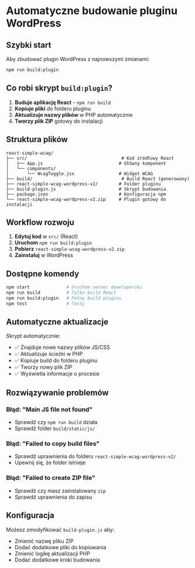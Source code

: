 # Automatyczne budowanie pluginu WordPress

## Szybki start

Aby zbudować plugin WordPress z najnowszymi zmianami:

```bash
npm run build:plugin
```

## Co robi skrypt `build:plugin`?

1. **Buduje aplikację React** - `npm run build`
2. **Kopiuje pliki** do folderu pluginu
3. **Aktualizuje nazwy plików** w PHP automatycznie
4. **Tworzy plik ZIP** gotowy do instalacji

## Struktura plików

```
react-simple-wcag/
├── src/                                    # Kod źródłowy React
│   ├── App.js                             # Główny komponent
│   └── components/
│       └── WcagToggle.jsx                 # Widget WCAG
├── build/                                  # Build React (generowany)
├── react-simple-wcag-wordpress-v2/        # Folder pluginu
├── build-plugin.js                        # Skrypt budowania
├── package.json                           # Konfiguracja npm
└── react-simple-wcag-wordpress-v2.zip     # Plugin gotowy do instalacji
```

## Workflow rozwoju

1. **Edytuj kod** w `src/` (React)
2. **Uruchom** `npm run build:plugin`
3. **Pobierz** `react-simple-wcag-wordpress-v2.zip`
4. **Zainstaluj** w WordPress

## Dostępne komendy

```bash
npm start              # Uruchom serwer deweloperski
npm run build          # Tylko build React
npm run build:plugin   # Pełny build pluginu
npm test               # Testy
```

## Automatyczne aktualizacje

Skrypt automatycznie:

- ✅ Znajduje nowe nazwy plików JS/CSS
- ✅ Aktualizuje ścieżki w PHP
- ✅ Kopiuje build do folderu pluginu
- ✅ Tworzy nowy plik ZIP
- ✅ Wyświetla informacje o procesie

## Rozwiązywanie problemów

### Błąd: "Main JS file not found"

- Sprawdź czy `npm run build` działa
- Sprawdź folder `build/static/js/`

### Błąd: "Failed to copy build files"

- Sprawdź uprawnienia do folderu `react-simple-wcag-wordpress-v2/`
- Upewnij się, że folder istnieje

### Błąd: "Failed to create ZIP file"

- Sprawdź czy masz zainstalowany `zip`
- Sprawdź uprawnienia do zapisu

## Konfiguracja

Możesz zmodyfikować `build-plugin.js` aby:

- Zmienić nazwę pliku ZIP
- Dodać dodatkowe pliki do kopiowania
- Zmienić logikę aktualizacji PHP
- Dodać dodatkowe kroki budowania

